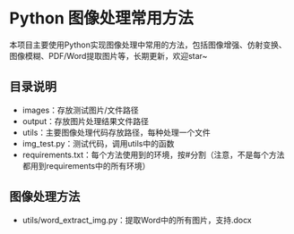 <!--
 * @Descripttion: Python 图像处理常用方法
 * @version: V1.0
 * @Author: Xiaokang Lei
 * @email: lxk201808@163.com
 * @Date: 2022-11-22 12:13:11
 * @LastEditors: Xiaokang Lei
 * @LastEditTime: 2022-11-22 12:25:22
-->

# Python 图像处理常用方法

本项目主要使用Python实现图像处理中常用的方法，包括图像增强、仿射变换、图像模糊、PDF/Word提取图片等，长期更新，欢迎star~

## 目录说明

- images：存放测试图片/文件路径
- output：存放图片处理结果文件路径
- utils：主要图像处理代码存放路径，每种处理一个文件
- img_test.py：测试代码，调用utils中的函数
- requirements.txt：每个方法使用到的环境，按#分割（注意，不是每个方法都用到requirements中的所有环境）

## 图像处理方法

- utils/word_extract_img.py：提取Word中的所有图片，支持.docx
